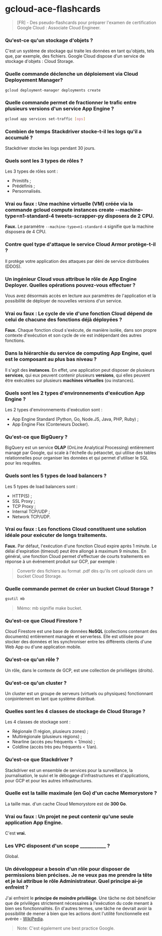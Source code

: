 # gcloud-ace-flashcards
> [FR] - Des pseudo-flashcards pour préparer l'examen de certification Google Cloud : Associate Cloud Engineer.

### Qu'est-ce qu'un stockage d'objets ?

C'est un système de stockage qui traite les données en tant qu'objets, tels que, par exemple, des fichiers. Google Cloud dispose d'un service de stockage d'objets : Cloud Storage.

### Quelle commande déclenche un déploiement via Cloud Deployement Manager?

```sh
gcloud deployment-manager deployments create
```

### Quelle commande permet de fractionner le trafic entre plusieurs versions d'un service App Engine ?

```sh
gcloud app services set-traffic [ops]
```

  
### Combien de temps Stackdriver stocke-t-il les logs qu'il a accumulé ?

Stackdriver stocke les logs pendant 30 jours.

### Quels sont les 3 types de rôles ?

Les 3 types de rôles sont :
- Primitifs ;
- Prédéfinis ;
- Personnalisés.

### Vrai ou faux : Une machine virtuelle (VM) créée via la commande gcloud compute instances create --machine-type=n1-standard-4 tweets-scrapper-py disposera de 2 CPU.

**Faux.** Le paramètre `--machine-type=n1-standard-4` signifie que la machine disposera de 4 CPU.

### Contre quel type d'attaque le service Cloud Armor protège-t-il ?

Il protège votre application des attaques par déni de service distribuées (DDOS).

### Un ingénieur Cloud vous attribue le rôle de App Engine Deployer. Quelles opérations pouvez-vous effectuer ?

Vous avez désormais accès en lecture aux paramètres de l'application et la possibilité de déployer de nouvelles versions d'un service.

### Vrai ou faux : Le cycle de vie d'une fonction Cloud dépend de celui de chacune des fonctions déjà déployées ?

**Faux.** Chaque fonction cloud s'exécute, de manière isolée, dans son propre contexte d'exécution et son cycle de vie est indépendant des autres fonctions.

### Dans la hiérarchie du service de computing App Engine, quel est le composant au plus bas niveau ?

Il s'agit des **instances**. En effet, une application peut disposer de plusieurs **services**, qui eux peuvent contenir plusieurs **versions**, qui elles peuvent être exécutées sur plusieurs **machines virtuelles** (ou instances).

###  Quels sont les 2 types d'environnements d'exécution App Engine ?

Les 2 types d'environnements d'exécution sont :

- App Engine Standard (Python, Go, Node.JS, Java, PHP, Ruby) ;
- App Engine Flex (Conteneurs Docker).

### Qu'est-ce que BigQuery ?

BigQuery est un service **OLAP** (OnLine Analytical Processing) entièrement managé par Google, qui scale à l'échelle du pétaoctet, qui utilise des tables relationnelles pour organiser les données et qui permet d'utiliser le SQL pour les requêtes.

### Quels sont les 5 types de load balancers ?

Les 5 types de load balancers sont :
- HTTP(S) ;
- SSL Proxy ;
- TCP Proxy ;
- Internal TCP/UDP ;
- Network TCP/UDP.


### Vrai ou faux : Les fonctions Cloud constituent une solution idéale pour exécuter de longs traitements.

**Faux.** Par défaut, l'exécution d'une fonction Cloud expire après 1 minute. Le délai d'expiration (timeout) peut être allongé à maximum 9 minutes. En général, une fonction Cloud permet d'effectuer de courts traitements en réponse à un événement produit sur GCP, par exemple :

> Convertir des fichiers au format .pdf dès qu'ils ont uploadé dans un bucket Cloud Storage.


### Quelle commande permet de créer un bucket Cloud Storage ?

```sh
gsutil mb
```

> Mémo: mb signifie make bucket.

### Qu'est-ce que Cloud Firestore ?

Cloud Firestore est une base de données **NoSQL** (collections contenant des documents) entièrement managée et serverless. Elle est utilisée pour stocker des données et les synchroniser entre les différents clients d'une Web App ou d'une application mobile.

### Qu'est-ce qu'un rôle ?

Un rôle, dans le contexte de GCP, est une collection de privilièges (droits).

### Qu'est-ce qu'un cluster ?

Un cluster est un groupe de serveurs (virtuels ou physiques) fonctionnant conjointement en tant que système distribué.

###  Quelles sont les 4 classes de stockage de Cloud Storage ?

Les 4 classes de stockage sont :
- Régionale (1 région, plusieurs zones) ;
- Multirégionale (plusieurs régions) ;
- Nearline (accès peu fréquents < 1/mois) ;
- Coldline (accès très peu fréquents < 1/an).

### Qu'est-ce que Stackdriver ?

Stackdriver est un ensemble de services pour la surveillance, la journalisation, le suivi et le débogage d'infrastructures et d'applications, pour GCP et pour les autres infrastructures.

### Quelle est la taille maximale (en Go) d'un cache Memorystore ?

La taille max. d'un cache Cloud Memorystore est de **300 Go**.

### Vrai ou faux : Un projet ne peut contenir qu'une seule application App Engine.

C'est **vrai.**

### Les VPC disposent d'un scope ___________ ?

Global.

### Un développeur a besoin d'un rôle pour disposer de permissions bien précises. Je ne veux pas me prendre la tête et je lui attribue le rôle Administrateur. Quel principe ai-je enfreint ?

J'ai enfreint le **principe de moindre priviliège**. Une tâche ne doit bénéficier que de privilèges strictement nécessaires à l'exécution du code menant à bien ses fonctionnalités. En d'autres termes, une tâche ne devrait avoir la possibilité de mener à bien que les actions dont l'utilité fonctionnelle est avérée - [WikiPedia](https://fr.wikipedia.org/wiki/Principe_de_moindre_privil%C3%A8ge).

> Note: C'est également une best practice Google.
